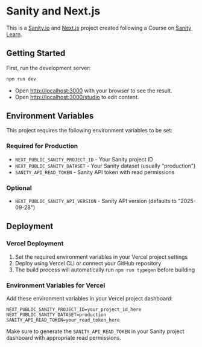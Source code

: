 # Sanity and Next.js

This is a [Sanity.io](https://sanity.io) and [Next.js](https://nextjs.org) project created following a Course on [Sanity Learn](https://sanity.io/learn).

## Getting Started

First, run the development server:

```bash
npm run dev
```

- Open [http://localhost:3000](http://localhost:3000) with your browser to see the result.
- Open [http://localhost:3000/studio](http://localhost:3000/studio) to edit content.

## Environment Variables

This project requires the following environment variables to be set:

### Required for Production
- `NEXT_PUBLIC_SANITY_PROJECT_ID` - Your Sanity project ID
- `NEXT_PUBLIC_SANITY_DATASET` - Your Sanity dataset (usually "production")
- `SANITY_API_READ_TOKEN` - Sanity API token with read permissions

### Optional
- `NEXT_PUBLIC_SANITY_API_VERSION` - Sanity API version (defaults to "2025-09-28")

## Deployment

### Vercel Deployment

1. Set the required environment variables in your Vercel project settings
2. Deploy using Vercel CLI or connect your GitHub repository
3. The build process will automatically run `npm run typegen` before building

### Environment Variables for Vercel

Add these environment variables in your Vercel project dashboard:

```
NEXT_PUBLIC_SANITY_PROJECT_ID=your_project_id_here
NEXT_PUBLIC_SANITY_DATASET=production
SANITY_API_READ_TOKEN=your_read_token_here
```

Make sure to generate the `SANITY_API_READ_TOKEN` in your Sanity project dashboard with appropriate read permissions.